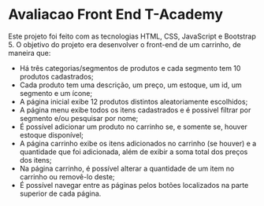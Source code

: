 # Avaliacao Front End T-Academy

Este projeto foi feito com as tecnologias HTML, CSS, JavaScript e Bootstrap 5. O objetivo do projeto era desenvolver o front-end de um carrinho, de maneira que:
* Há três categorias/segmentos de produtos e cada segmento tem 10 produtos cadastrados;
* Cada produto tem uma descrição, um preço, um estoque, um id, um segmento e um ícone;
* A página inicial exibe 12 produtos distintos aleatoriamente escolhidos;
* A página menu exibe todos os itens cadastrados e é possivel filtrar por segmento e/ou pesquisar por nome;
* É possível adicionar um produto no carrinho se, e somente se, houver estoque disponível;
* A página carrinho exibe os itens adicionados no carrinho (se houver) e a quantidade que foi adicionada, além de exibir a soma total dos preços dos itens;
* Na página carrinho, é possível alterar a quantidade de um item no carrinho ou removê-lo deste;
* É possível navegar entre as páginas pelos botões localizados na parte superior de cada página.